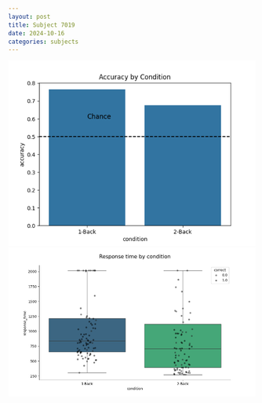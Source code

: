 ```yaml
---
layout: post
title: Subject 7019
date: 2024-10-16
categories: subjects
---
```


![](data/7019/run-13/7019_ATS_acc.png)
![](data/7019/run-13/7019_ATS_rt.png)
